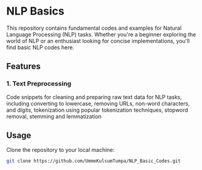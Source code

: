 # NLP Basics

This repository contains fundamental codes and examples for Natural Language Processing (NLP) tasks. Whether you're a beginner exploring the world of NLP or an enthusiast looking for concise implementations, you'll find basic NLP codes here.

## Features

### 1. Text Preprocessing
Code snippets for cleaning and preparing raw text data for NLP tasks, including converting to lowercase, removing URLs, non-word characters, and digits, tokenization using popular tokenization techniques, stopword removal, stemming and lemmatization

## Usage

Clone the repository to your local machine:

```bash
git clone https://github.com/UmmeKulsumTumpa/NLP_Basic_Codes.git
